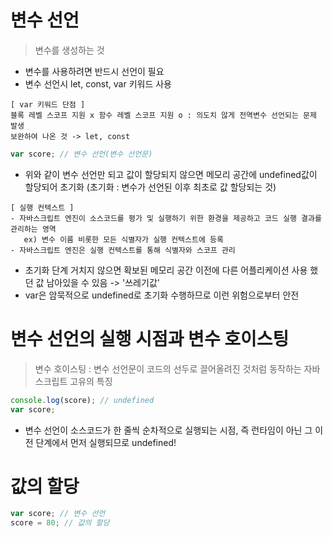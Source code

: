 # 변수 선언
> 변수를 생성하는 것
+ 변수를 사용하려면 반드시 선언이 필요
+ 변수 선언시 let, const, var 키워드 사용
```
[ var 키워드 단점 ]
블록 레벨 스코프 지원 x 함수 레벨 스코프 지원 o : 의도치 않게 전역변수 선언되는 문제 발생
보완하여 나온 것 -> let, const
```
```js
var score; // 변수 선언(변수 선언문)
```
+ 위와 같이 변수 선언만 되고 값이 할당되지 않으면 메모리 공간에 undefined값이 할당되어 초기화 (초기화 : 변수가 선언된 이후 최초로 값 할당되는 것)
```
[ 실행 컨텍스트 ]
- 자바스크립트 엔진이 소스코드를 평가 및 실행하기 위한 환경을 제공하고 코드 실행 결과를 관리하는 영역
   ex) 변수 이름 비롯한 모든 식별자가 실행 컨텍스트에 등록 
- 자바스크립트 엔진은 실행 컨텍스트를 통해 식별자와 스코프 관리 
```
+ 초기화 단계 거치지 않으면 확보된 메모리 공간 이전에 다른 어플리케이션 사용 했던 값 남아있을 수 있음 -> '쓰레기값'
+ var은 암묵적으로 undefined로 초기화 수행하므로 이런 위험으로부터 안전


# 변수 선언의 실행 시점과 변수 호이스팅
> 변수 호이스팅 : 변수 선언문이 코드의 선두로 끌어올려진 것처럼 동작하는 자바스크립트 고유의 특징
```js
console.log(score); // undefined
var score; 
```
+ 변수 선언이 소스코드가 한 줄씩 순차적으로 실행되는 시점, 즉 런타임이 아닌 그 이전 단계에서 먼저 실행되므로 undefined!

# 값의 할당
```js
var score; // 변수 선언
score = 80; // 값의 할당
```







